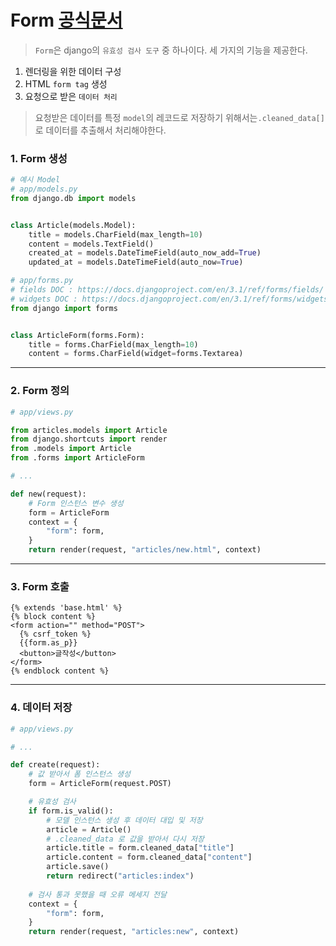 # Form [공식문서](https://docs.djangoproject.com/en/3.1/topics/forms/)

> `Form`은 django의 `유효성 검사 도구` 중 하나이다. 세 가지의 기능을 제공한다.

1. 렌더링을 위한 데이터 구성
2. HTML `form tag` 생성
3. 요청으로 받은 `데이터 처리`

> 요청받은 데이터를 특정 `model`의 레코드로 저장하기 위해서는`.cleaned_data[]` 로 데이터를 추출해서 처리해야한다.

### 1. Form 생성

```python
# 예시 Model
# app/models.py
from django.db import models


class Article(models.Model):
    title = models.CharField(max_length=10)
    content = models.TextField()
    created_at = models.DateTimeField(auto_now_add=True)
    updated_at = models.DateTimeField(auto_now=True)

```

```python
# app/forms.py 
# fields DOC : https://docs.djangoproject.com/en/3.1/ref/forms/fields/
# widgets DOC : https://docs.djangoproject.com/en/3.1/ref/forms/widgets/
from django import forms


class ArticleForm(forms.Form):
    title = forms.CharField(max_length=10)
    content = forms.CharField(widget=forms.Textarea)

```

---

### 2. Form 정의

```python
# app/views.py

from articles.models import Article
from django.shortcuts import render
from .models import Article
from .forms import ArticleForm

# ...

def new(request):
    # Form 인스턴스 변수 생성
    form = ArticleForm
    context = {
        "form": form,
    }
    return render(request, "articles/new.html", context)

```

---

### 3. Form 호출

```django
{% extends 'base.html' %}
{% block content %}
<form action="" method="POST">
  {% csrf_token %}
  {{form.as_p}}
  <button>글작성</button>
</form>
{% endblock content %}
```

---

### 4. 데이터 저장

```python
# app/views.py

# ...

def create(request):
    # 값 받아서 폼 인스턴스 생성
    form = ArticleForm(request.POST)

    # 유효성 검사
    if form.is_valid():
        # 모델 인스턴스 생성 후 데이터 대입 및 저장
        article = Article()
        # .cleaned_data 로 값을 받아서 다시 저장 
        article.title = form.cleaned_data["title"]
        article.content = form.cleaned_data["content"]
        article.save()
        return redirect("articles:index")
    
	# 검사 통과 못했을 때 오류 메세지 전달
    context = {
        "form": form,
    }
    return render(request, "articles:new", context)
```

 



